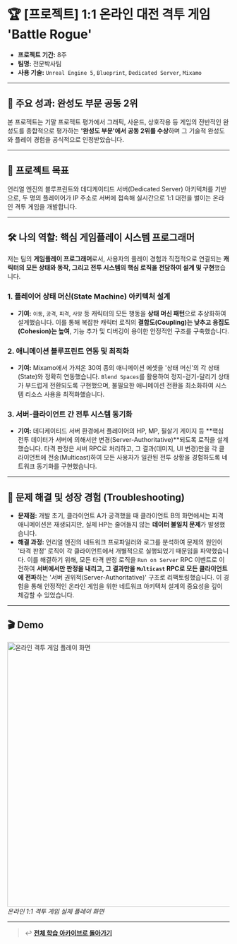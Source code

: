 # 🏆 [프로젝트] 1:1 온라인 대전 격투 게임 'Battle Rogue'

- **프로젝트 기간:** 8주
- **팀명:** 전문박사팀
- **사용 기술:** `Unreal Engine 5`, `Blueprint`, `Dedicated Server`, `Mixamo`

---

## 🌟 주요 성과: 완성도 부문 공동 2위

본 프로젝트는 기말 프로젝트 평가에서 그래픽, 사운드, 상호작용 등 게임의 전반적인 완성도를 종합적으로 평가하는 **'완성도 부문'에서 공동 2위를 수상**하며 그 기술적 완성도와 플레이 경험을 공식적으로 인정받았습니다.

---

## 📌 프로젝트 목표

언리얼 엔진의 블루프린트와 데디케이티드 서버(Dedicated Server) 아키텍처를 기반으로, 두 명의 플레이어가 IP 주소로 서버에 접속해 실시간으로 1:1 대전을 벌이는 온라인 격투 게임을 개발합니다.

---

## 🛠️ 나의 역할: 핵심 게임플레이 시스템 프로그래머

저는 팀의 **게임플레이 프로그래머**로서, 사용자의 플레이 경험과 직접적으로 연결되는 **캐릭터의 모든 상태와 동작, 그리고 전투 시스템의 핵심 로직을 전담하여 설계 및 구현**했습니다.

### 1. 플레이어 상태 머신(State Machine) 아키텍처 설계
- **기여:** `이동`, `공격`, `피격`, `사망` 등 캐릭터의 모든 행동을 **상태 머신 패턴**으로 추상화하여 설계했습니다. 이를 통해 복잡한 캐릭터 로직의 **결합도(Coupling)는 낮추고 응집도(Cohesion)는 높여**, 기능 추가 및 디버깅이 용이한 안정적인 구조를 구축했습니다.

### 2. 애니메이션 블루프린트 연동 및 최적화
- **기여:** Mixamo에서 가져온 30여 종의 애니메이션 에셋을 '상태 머신'의 각 상태(State)와 정확히 연동했습니다. `Blend Spaces`를 활용하여 정지-걷기-달리기 상태가 부드럽게 전환되도록 구현했으며, 불필요한 애니메이션 전환을 최소화하여 시스템 리소스 사용을 최적화했습니다.

### 3. 서버-클라이언트 간 전투 시스템 동기화
- **기여:** 데디케이티드 서버 환경에서 플레이어의 HP, MP, 필살기 게이지 등 **핵심 전투 데이터가 서버에 의해서만 변경(Server-Authoritative)**되도록 로직을 설계했습니다. 타격 판정은 서버 RPC로 처리하고, 그 결과(데미지, UI 변경)만을 각 클라이언트에 전송(Multicast)하여 모든 사용자가 일관된 전투 상황을 경험하도록 네트워크 동기화를 구현했습니다.

---

## 🌱 문제 해결 및 성장 경험 (Troubleshooting)

- **문제점:** 개발 초기, 클라이언트 A가 공격했을 때 클라이언트 B의 화면에서는 피격 애니메이션은 재생되지만, 실제 HP는 줄어들지 않는 **데이터 불일치 문제**가 발생했습니다.
- **해결 과정:** 언리얼 엔진의 네트워크 프로파일러와 로그를 분석하여 문제의 원인이 '타격 판정' 로직이 각 클라이언트에서 개별적으로 실행되었기 때문임을 파악했습니다. 이를 해결하기 위해, 모든 타격 판정 로직을 `Run on Server` RPC 이벤트로 이전하여 **서버에서만 판정을 내리고, 그 결과만을 `Multicast` RPC로 모든 클라이언트에 전파**하는 '서버 권위적(Server-Authoritative)' 구조로 리팩토링했습니다. 이 경험을 통해 안정적인 온라인 게임을 위한 네트워크 아키텍처 설계의 중요성을 깊이 체감할 수 있었습니다.

---

## 🎬 Demo

<p align="left">
  <img src="./assets/fighting-game-demo.gif" alt="온라인 격투 게임 플레이 화면" width="600"/>
  <br/>
  <i>온라인 1:1 격투 게임 실제 플레이 화면</i>
</p>

---
> ↩️ **[전체 학습 아카이브로 돌아가기](https://github.com/jihun-moon/daegu-univ-cs)**